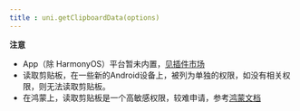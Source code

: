 ```yaml
---
title : uni.getClipboardData(options)
---
```


<!-- ## uni.getClipboardData(options) @getclipboarddata -->

<!-- UTSAPIJSON.getClipboardData.name -->

<!-- UTSAPIJSON.getClipboardData.description -->

<!-- UTSAPIJSON.getClipboardData.compatibility -->

<!-- UTSAPIJSON.getClipboardData.param -->

<!-- UTSAPIJSON.getClipboardData.returnValue -->

<!-- UTSAPIJSON.getClipboardData.example -->

**注意**

- App（除 HarmonyOS）平台暂未内置，[见插件市场](https://ext.dcloud.net.cn/search?q=%E5%89%AA%E5%88%87%E6%9D%BF&orderBy=Relevance&cat1=8&cat2=81)
- 读取剪贴板，在一些新的Android设备上，被列为单独的权限，如没有相关权限，则无法读取剪贴板。
- 在鸿蒙上，读取剪贴板是一个高敏感权限，较难申请，参考[鸿蒙文档](https://developer.huawei.com/consumer/cn/doc/harmonyos-guides/get-pastedata-permission-guidelines?ha_source=Dcloud&ha_sourceId=89000448)

<!-- UTSAPIJSON.getClipboardData.tutorial -->

<!-- ## uni.setClipboardData(options) @setclipboarddata -->

<!-- UTSAPIJSON.setClipboardData.name -->

<!-- UTSAPIJSON.setClipboardData.description -->

<!-- UTSAPIJSON.setClipboardData.compatibility -->

<!-- UTSAPIJSON.setClipboardData.param -->

<!-- UTSAPIJSON.setClipboardData.returnValue -->

<!-- UTSAPIJSON.setClipboardData.example -->

<!-- UTSAPIJSON.setClipboardData.tutorial -->

<!-- UTSAPIJSON.clipboard.example -->

<!-- UTSAPIJSON.general_type.name -->

<!-- UTSAPIJSON.general_type.param -->
